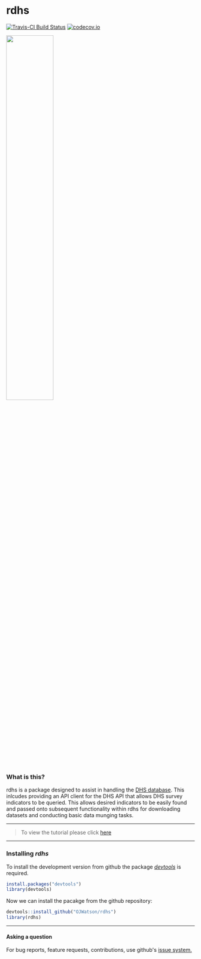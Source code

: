 # rdhs

[![Travis-CI Build Status](https://travis-ci.org/OJWatson/rdhs.png?branch=master)](https://travis-ci.org/OJWatson/rdhs)
[![codecov.io](https://codecov.io/github/OJWatson/rdhs/coverage.svg?branch=master)](https://codecov.io/github/OJWatson/rdhs?branch=master)


![]()<img src="img/logo.svg" width="50%">

### What is this?

rdhs is a package designed to assist in handling the [DHS database](www.dhsprogram.com). This inlcudes providing an
API client for the DHS API that allows DHS survey indicators to be queried. This allows desired indicators to be easily
found and passed onto subsequent functionality within rdhs for downloading datasets and conducting basic data munging tasks.

***
> To view the tutorial please click [here](https://rawgit.com/OJWatson/rdhs/c33321a/vignettes/rdhs.html)

***

### Installing *rdhs*

To install the development version from github the package [*devtools*](https://github.com/hadley/devtools) is required.

```r
install.packages("devtools")
library(devtools)
```

Now we can install the pacakge from the github repository:

```r
devtools::install_github("OJWatson/rdhs")
library(rdhs)
```

***

#### Asking a question

For bug reports, feature requests, contributions, use github's [issue system.](https://github.com/OJWatson/rdhs/issues)
